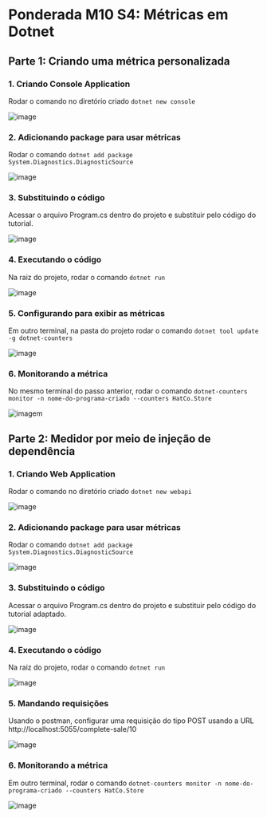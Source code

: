 # Ponderada M10 S4: Métricas em Dotnet

## Parte 1: Criando uma métrica personalizada

### 1. Criando Console Application
Rodar o comando no diretório criado
`dotnet new console`

![image](assets/metrica-customizada/criando-console-app.png)


### 2. Adicionando package para usar métricas
Rodar o comando `dotnet add package System.Diagnostics.DiagnosticSource`

![image](assets/metrica-customizada/add-package-metricas.png)

### 3. Substituindo o código
Acessar o arquivo Program.cs dentro do projeto e substituir pelo código do tutorial. 

![image](assets/metrica-customizada/codigo-substituido.png)

### 4. Executando o código
Na raiz do projeto, rodar o comando `dotnet run`

![image](assets/metrica-customizada/executando.png)

### 5. Configurando para exibir as métricas
Em outro terminal, na pasta do projeto rodar o comando `dotnet tool update -g dotnet-counters`

![image](assets/metrica-customizada/config-exibir-metricas.png)

### 6. Monitorando a métrica
No mesmo terminal do passo anterior, rodar o comando `dotnet-counters monitor -n nome-do-programa-criado --counters HatCo.Store` 

![imagem](assets/metrica-customizada/monitorando-contador.png)


## Parte 2: Medidor por meio de injeção de dependência

### 1. Criando Web Application
Rodar o comando no diretório criado
`dotnet new webapi`

![image](assets/metrica-injecao-dependencia/criando-web-app.png)

### 2. Adicionando package para usar métricas
Rodar o comando `dotnet add package System.Diagnostics.DiagnosticSource`

![image](assets/metrica-injecao-dependencia/add-package.png)

### 3. Substituindo o código
Acessar o arquivo Program.cs dentro do projeto e substituir pelo código do tutorial adaptado. 

![image](assets/metrica-injecao-dependencia/substituindo-codigo.png)

### 4. Executando o código
Na raiz do projeto, rodar o comando `dotnet run`

![image](assets/metrica-injecao-dependencia/executando.png)

### 5. Mandando requisições
Usando o postman, configurar uma requisição do tipo POST usando a URL http://localhost:5055/complete-sale/10

![image](assets/metrica-injecao-dependencia/mandando-requisicao.png)

### 6. Monitorando a métrica
Em outro terminal, rodar o comando `dotnet-counters monitor -n nome-do-programa-criado --counters HatCo.Store` 

![image](assets/metrica-injecao-dependencia/exibindo-metrica.png)